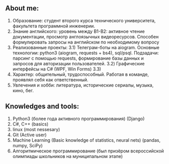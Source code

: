 ## About me:
1) Образование: студент второго курса технического университета, факультета программной инженерии.
2) Знание английского: уровень между B1-B2: активное чтение документации, просмотр англоязычных видеоресурсов. Способен формулировать запросы на английском по необходимому вопросу
3) Реализованные проекты:
  3.1) Телеграм-боты на aiogram. Основные технологии: python3 (aiogram, requests + bs4), sql/psql. Подзадачи: парсинг с помощью requests, формирование базы данных и запросов для авторизации пользователей.
  3.2) Графические интерфейсы на C# (WPF, Win Forms)
  3.3) 
4) Характер: общительный, трудоспособный. Работая в команде, проявлял себя как ответственный.
5) Увлечения и хобби: литература, исторические сериалы, музыка, кино, бег.

## Knowledges and tools:
1) Python3 (более года активного программирования) (Django)
2) C#, C++ (basics)
3) linux (most nessesary)
4) Git (Active user)
5) Machine Learning (Basic knowledge of statistics, neural nets) (pandas, numpy, SciPy)
6) Алгоритмическое программирование (был призёром всероссийской олимпиады школьников на муниципальном этапе)
